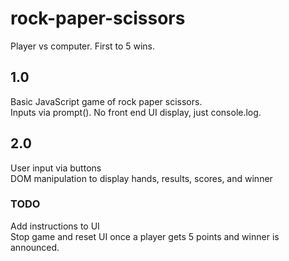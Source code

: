 # rock-paper-scissors<br>
Player vs computer. First to 5 wins.<br>

## 1.0<br>
Basic JavaScript game of rock paper scissors.<br>
Inputs via prompt(). No front end UI display, just console.log.<br>

## 2.0<br>
User input via buttons<br>
DOM manipulation to display hands, results, scores, and winner<br>

### TODO
Add instructions to UI<br>
Stop game and reset UI once a player gets 5 points and winner is announced.<br>
